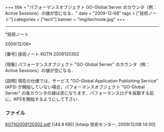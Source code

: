 ﻿+++
title = "パフォーマンスオブジェクト GO-Global Server のカウンタ（例： Active Sessions）の値が空になる．"
date = "2009-12-08"
tags = ["技術ノート"]
categories = ["tech"]
banner = "img/technote.jpg"
+++

-----------------------------------------------------------------------------------------------------------------------------

*技術ノート

2009/12/08*


[番号]
技術ノート KGTN 2009120302

[現象]
パフォーマンスオブジェクト "GO-Global Server" のカウンタ（例： Active
Sessions）の値が空になる．

[説明]
現在の仕様では，サービス "GO-Global Application Publishing Service"
(APS) が開始していない場合，パフォーマンスオブジェクト "GO-Global
Server"
の各カウンタの値は空になります．パフォーマンスログを採取する前に，APSを開始するようにして下さい．


### ファイル





[KGTN2009120302.pdf](http://techreport.kitasp.net/attachments/download/37/KGTN2009120302.pdf)
 [(44.9 KB)] [kitasp 技術センター, 2009/12/08
14:00]
